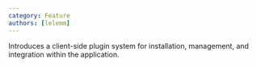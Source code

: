 ```yaml
---
category: Feature
authors: [lelemm]
---
```

 
Introduces a client-side plugin system for installation, management, and integration within the application.
